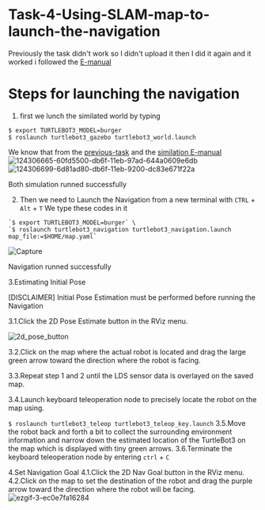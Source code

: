 # Task-4-Using-SLAM-map-to-launch-the-navigation
Previously the task didn't work so I didn't upload it then I did it again and it worked i followed the [E-manual](https://emanual.robotis.com/docs/en/platform/turtlebot3/navigation/#navigation) 
# Steps for launching the navigation
 1. first we lunch the similated world by typing
  
  `$ export TURTLEBOT3_MODEL=burger` \
   `$ roslaunch turtlebot3_gazebo turtlebot3_world.launch` 
   
   We know that from the [previous-task](https://github.com/abdulelahburhan/Task-2-Using-Turtlebot3-with-SLAM-approach-to-create-and-save-a-map) and the [similation E-manual](https://emanual.robotis.com/docs/en/platform/turtlebot3/simulation/) 
   ![124306665-60fd5500-db6f-11eb-97ad-644a0609e6db](https://user-images.githubusercontent.com/85543378/127769557-7c07460a-762f-4f89-9018-9d8b2d28da89.JPG)
  ![124306699-6d81ad80-db6f-11eb-9200-dc83e671f22a](https://user-images.githubusercontent.com/85543378/127769560-3ebbb89a-fde2-436b-aad4-9b378714aa9e.JPG)

Both simulation runned successfully

 2.  Then we need to Launch the Navigation
     from a new terminal with `CTRL` + `Alt` + `T`
     We type these codes in it
     
    `$ export TURTLEBOT3_MODEL=burger` \
    `$ roslaunch turtlebot3_navigation turtlebot3_navigation.launch map_file:=$HOME/map.yaml` 
    
   ![Capture](https://user-images.githubusercontent.com/85543378/127769749-17e3aaf1-1173-4a0d-bd80-36b16bed2857.JPG)
   
Navigation runned successfully

  3.Estimating Initial Pose
 
 [DISCLAIMER] Initial Pose Estimation must be performed before running the Navigation
 
 3.1.Click the 2D Pose Estimate button in the RViz menu.
 
 ![2d_pose_button](https://user-images.githubusercontent.com/85543378/127769961-ccb67b26-f126-486b-b031-6215ee95fbc0.png)

3.2.Click on the map where the actual robot is located and drag the large green arrow toward the direction where the robot is facing.

3.3.Repeat step 1 and 2 until the LDS sensor data is overlayed on the saved map.

3.4.Launch keyboard teleoperation node to precisely locate the robot on the map using.

  `$ roslaunch turtlebot3_teleop turtlebot3_teleop_key.launch`
3.5.Move the robot back and forth a bit to collect the surrounding environment information and narrow down the estimated location of the TurtleBot3 on the map which is displayed with tiny green arrows.
3.6.Terminate the keyboard teleoperation node by entering `ctrl` + `C`

  4.Set Navigation Goal
 4.1.Click the 2D Nav Goal button in the RViz menu.
 4.2.Click on the map to set the destination of the robot and drag the purple arrow toward the direction where the robot will be facing.
 ![ezgif-3-ec0e7fa16284](https://user-images.githubusercontent.com/85543378/127770312-caababbb-9681-4ca8-ac02-aa454de07877.gif)
